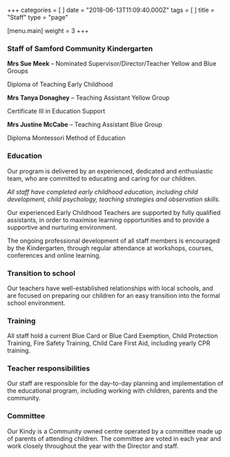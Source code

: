 +++
categories = [ ]
date = "2018-06-13T11:09:40.000Z"
tags = [ ]
title = "Staff"
type = "page"

[menu.main]
weight = 3
+++

### Staff of Samford Community Kindergarten

**Mrs Sue Meek** – Nominated Supervisor/Director/Teacher Yellow and Blue Groups

Diploma of Teaching Early Childhood

**Mrs Tanya Donaghey** – Teaching Assistant Yellow Group

Certificate III in Education Support

**Mrs Justine McCabe** – Teaching Assistant Blue Group

Diploma Montessori Method of Education

### Education

Our program is delivered by an experienced, dedicated and enthusiastic team, who are committed to educating and caring for our children.

*All staff have completed early childhood education, including child development, child psychology, teaching strategies and observation skills.*

Our experienced Early Childhood Teachers are supported by fully qualified assistants, in order to maximise learning opportunities and to provide a supportive and nurturing environment.

The ongoing professional development of all staff members is encouraged by the Kindergarten, through regular attendance at workshops, courses, conferences and online learning.

### Transition to school

Our teachers have well-established relationships with local schools, and are focused on preparing our children for an easy transition into the formal school environment.

### Training

All staff hold a current Blue Card or Blue Card Exemption, Child Protection Training, Fire Safety Training, Child Care First Aid, including yearly CPR training.

### Teacher responsibilities

Our staff are responsible for the day-to-day planning and implementation of the educational program, including working with children, parents and the community.

### Committee

Our Kindy is a Community owned centre operated by a committee made up of parents of attending children. The committee are voted in each year and work closely throughout the year with the Director and staff.
